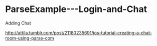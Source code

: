 ParseExample---Login-and-Chat
=============================

Adding Chat

http://attila.tumblr.com/post/21180235691/ios-tutorial-creating-a-chat-room-using-parse-com
